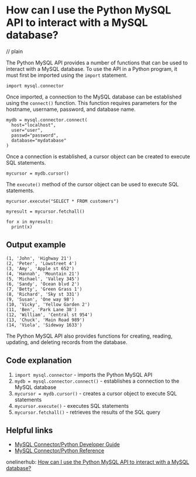 # How can I use the Python MySQL API to interact with a MySQL database?
// plain

The Python MySQL API provides a number of functions that can be used to interact with a MySQL database. To use the API in a Python program, it must first be imported using the `import` statement.

```
import mysql.connector
```

Once imported, a connection to the MySQL database can be established using the `connect()` function. This function requires parameters for the hostname, username, password, and database name.

```
mydb = mysql.connector.connect(
  host="localhost",
  user="user",
  passwd="password",
  database="mydatabase"
)
```

Once a connection is established, a cursor object can be created to execute SQL statements.

```
mycursor = mydb.cursor()
```

The `execute()` method of the cursor object can be used to execute SQL statements.

```
mycursor.execute("SELECT * FROM customers")

myresult = mycursor.fetchall()

for x in myresult:
  print(x)
```

## Output example

```
(1, 'John', 'Highway 21')
(2, 'Peter', 'Lowstreet 4')
(3, 'Amy', 'Apple st 652')
(4, 'Hannah', 'Mountain 21')
(5, 'Michael', 'Valley 345')
(6, 'Sandy', 'Ocean blvd 2')
(7, 'Betty', 'Green Grass 1')
(8, 'Richard', 'Sky st 331')
(9, 'Susan', 'One way 98')
(10, 'Vicky', 'Yellow Garden 2')
(11, 'Ben', 'Park Lane 38')
(12, 'William', 'Central st 954')
(13, 'Chuck', 'Main Road 989')
(14, 'Viola', 'Sideway 1633')
```

The Python MySQL API also provides functions for creating, reading, updating, and deleting records from the database.

## Code explanation

1. `import mysql.connector` - imports the Python MySQL API
2. `mydb = mysql.connector.connect()` - establishes a connection to the MySQL database
3. `mycursor = mydb.cursor()` - creates a cursor object to execute SQL statements
4. `mycursor.execute()` - executes SQL statements
5. `mycursor.fetchall()` - retrieves the results of the SQL query

## Helpful links
- [MySQL Connector/Python Developer Guide](https://dev.mysql.com/doc/connector-python/en/)
- [MySQL Connector/Python Reference](https://dev.mysql.com/doc/connector-python/en/connector-python-reference.html)

onelinerhub: [How can I use the Python MySQL API to interact with a MySQL database?](https://onelinerhub.com/python-mysql/how-can-i-use-the-python-mysql-api-to-interact-with-a-mysql-database)